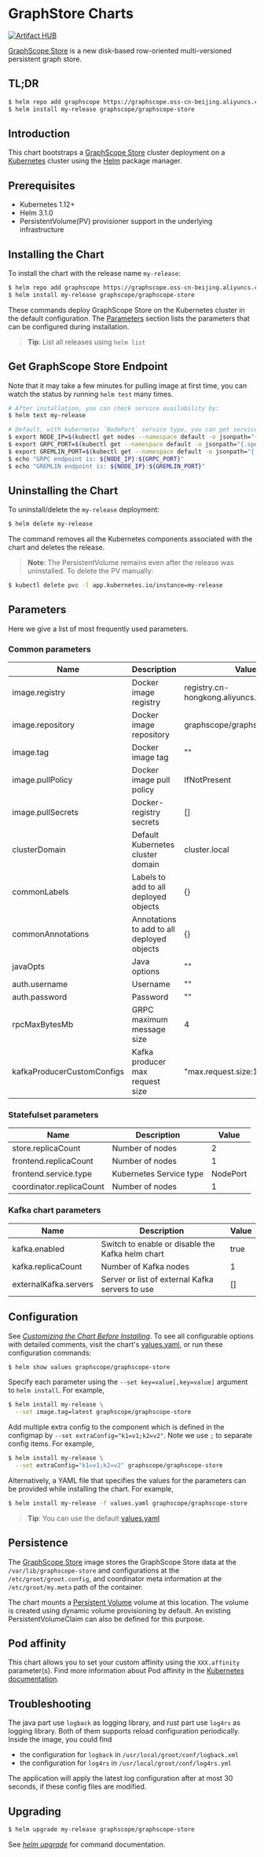 GraphStore Charts
=================

[![Artifact HUB](https://img.shields.io/endpoint?url=https://artifacthub.io/badge/repository/graphscope)](https://artifacthub.io/packages/helm/graphscope/graphscope-store)

[GraphScope Store](https://github.com/alibaba/GraphScope/tree/main/interactive_engine/groot/src/main) is a new disk-based row-oriented multi-versioned persistent graph store.


## TL;DR

```bash
$ helm repo add graphscope https://graphscope.oss-cn-beijing.aliyuncs.com/charts/
$ helm install my-release graphscope/graphscope-store
```

## Introduction

This chart bootstraps a [GraphScope Store](https://github.com/alibaba/GraphScope/tree/main/interactive_engine/groot/src/main) cluster deployment on a [Kubernetes](http://kubernetes.io) cluster using the [Helm](https://helm.sh) package manager.

## Prerequisites

- Kubernetes 1.12+
- Helm 3.1.0
- PersistentVolume(PV) provisioner support in the underlying infrastructure

## Installing the Chart

To install the chart with the release name `my-release`:

```bash
$ helm repo add graphscope https://graphscope.oss-cn-beijing.aliyuncs.com/charts/
$ helm install my-release graphscope/graphscope-store
```

These commands deploy GraphScope Store on the Kubernetes cluster in the default configuration. The [Parameters](#parameters) section lists the parameters that can be configured during installation.

> **Tip**: List all releases using `helm list`

## Get GraphScope Store Endpoint

Note that it may take a few minutes for pulling image at first time, you can watch the status by running `helm test` many times.

```bash
# After installation, you can check service availability by:
$ helm test my-release

# Default, with kubernetes `NodePort` service type, you can get service endpoint by:
$ export NODE_IP=$(kubectl get nodes --namespace default -o jsonpath="{.items[0].status.addresses[0].address}")
$ export GRPC_PORT=$(kubectl get --namespace default -o jsonpath="{.spec.ports[0].nodePort}" services my-release-graphscope-store-frontend)
$ export GREMLIN_PORT=$(kubectl get --namespace default -o jsonpath="{.spec.ports[1].nodePort}" services my-release-graphscope-store-frontend)
$ echo "GRPC endpoint is: ${NODE_IP}:${GRPC_PORT}"
$ echo "GREMLIN endpoint is: ${NODE_IP}:${GREMLIN_PORT}"
```

## Uninstalling the Chart

To uninstall/delete the `my-release` deployment:

```bash
$ helm delete my-release
```

The command removes all the Kubernetes components associated with the chart and deletes the release.

> **Note**: The PersistentVolume remains even after the release was uninstalled. To delete the PV manually:

```bash
$ kubectl delete pvc -l app.kubernetes.io/instance=my-release
```


## Parameters

Here we give a list of most frequently used parameters.

### Common parameters

| Name | Description | Value |
|---|---|---|
| image.registry | Docker image registry | registry.cn-hongkong.aliyuncs.com |
| image.repository | Docker image repository | graphscope/graphscope-store |
| image.tag | Docker image tag | "" |
| image.pullPolicy | Docker image pull policy | IfNotPresent |
| image.pullSecrets | Docker-registry secrets | [] |
| clusterDomain | Default Kubernetes cluster domain | cluster.local |
| commonLabels | Labels to add to all deployed objects | {} |
| commonAnnotations | Annotations to add to all deployed objects | {} |
| javaOpts | Java options | "" |
| auth.username | Username | "" |
| auth.password | Password | "" |
| rpcMaxBytesMb | GRPC maximum message size | 4 |
| kafkaProducerCustomConfigs | Kafka producer max request size | "max.request.size:1048576000" |


### Statefulset parameters

| Name | Description | Value |
|---|---|---|
| store.replicaCount | Number of nodes | 2 |
| frontend.replicaCount | Number of nodes | 1 |
| frontend.service.type| Kubernetes Service type| NodePort |
| coordinator.replicaCount | Number of nodes | 1 |

### Kafka chart parameters

| Name | Description | Value |
|---|---|---|
| kafka.enabled | Switch to enable or disable the Kafka helm chart | true |
| kafka.replicaCount | Number of Kafka nodes | 1 |
| externalKafka.servers | Server or list of external Kafka servers to use | [] |

## Configuration

See [*Customizing the Chart Before Installing*](https://helm.sh/docs/intro/using_helm/#customizing-the-chart-before-installing). To see all configurable options with detailed comments, visit the chart's [values.yaml](https://github.com/alibaba/GraphScope/blob/main/charts/graphscope-store/values.yaml), or run these configuration commands:

```bash
$ helm show values graphscope/graphscope-store
```

Specify each parameter using the `--set key=value[,key=value]` argument to `helm install`. For example,

```bash
$ helm install my-release \
  --set image.tag=latest graphscope/graphscope-store
```

Add multiple extra config to the component which is defined in the configmap by
`--set extraConfig="k1=v1;k2=v2"`. Note we use `;` to separate config items. For example,

```bash
$ helm install my-release \
  --set extraConfig="k1=v1;k2=v2" graphscope/graphscope-store
```


Alternatively, a YAML file that specifies the values for the parameters can be provided while installing the chart. For example,

```bash
$ helm install my-release -f values.yaml graphscope/graphscope-store
```

> **Tip**: You can use the default [values.yaml](values.yaml)


## Persistence

The [GraphScope Store](https://github.com/alibaba/GraphScope/tree/main/interactive_engine/src/v2/src/main) image stores the GraphScope Store data at the `/var/lib/graphscope-store` and configurations at the `/etc/groot/groot.config`, and coordinator meta information at the `/etc/groot/my.meta` path of the container.

The chart mounts a [Persistent Volume](https://kubernetes.io/docs/user-guide/persistent-volumes/) volume at this location. The volume is created using dynamic volume provisioning by default. An existing PersistentVolumeClaim can also be defined for this purpose.


## Pod affinity

This chart allows you to set your custom affinity using the `XXX.affinity` parameter(s). Find more information about Pod affinity in the [Kubernetes documentation](https://kubernetes.io/docs/concepts/configuration/assign-pod-node/#affinity-and-anti-affinity).


## Troubleshooting

The java part use `logback` as logging library, and rust part use `log4rs` as logging library.
Both of them supports reload configuration periodically.
Inside the image, you could find
  - the configuration for `logback` in `/usr/local/groot/conf/logback.xml`
  - the configuration for `log4rs` in `/usr/local/groot/conf/log4rs.yml`

The application will apply the latest log configuration after at most 30 seconds, if these config files are modified.
## Upgrading

```bash
$ helm upgrade my-release graphscope/graphscope-store
```
See [*helm upgrade*](https://helm.sh/docs/helm/helm_upgrade/) for command documentation.

